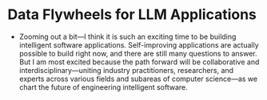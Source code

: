 # Data Flywheels for LLM Applications
- Zooming out a bit—I think it is such an exciting time to be building intelligent software applications. Self-​improving applications are actually possible to build right now, and there are still many questions to answer. But I am most excited because the path forward will be collaborative and interdisciplinary—uniting industry practitioners, researchers, and experts across various fields and subareas of computer science—as we chart the future of engineering intelligent software.

